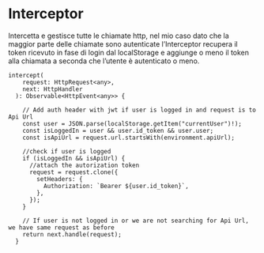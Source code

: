 # Interceptor

Intercetta e gestisce tutte le chiamate http, nel mio caso dato che la maggior parte delle chiamate sono autenticate l’Interceptor recupera il token ricevuto in fase di login dal localStorage e aggiunge o meno il token alla chiamata a seconda che l’utente è autenticato o meno.

```tsx
intercept(
    request: HttpRequest<any>,
    next: HttpHandler
  ): Observable<HttpEvent<any>> {

    // Add auth header with jwt if user is logged in and request is to Api Url
    const user = JSON.parse(localStorage.getItem("currentUser")!);
    const isLoggedIn = user && user.id_token && user.user;
    const isApiUrl = request.url.startsWith(environment.apiUrl);

    //check if user is logged
    if (isLoggedIn && isApiUrl) {
      //attach the autorization token 
      request = request.clone({
        setHeaders: {
          Authorization: `Bearer ${user.id_token}`,
        },
      });
    }

    // If user is not logged in or we are not searching for Api Url, we have same request as before
    return next.handle(request);
  }
```